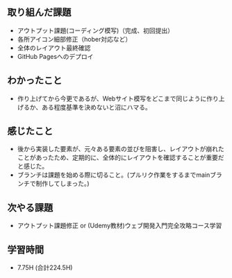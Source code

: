 ## 取り組んだ課題
- アウトプット課題(コーディング模写)（完成、初回提出）  
- 各所アイコン細部修正（hober対応など）
- 全体のレイアウト最終確認
- GitHub Pagesへのデプロイ
  
## わかったこと  
- 作り上げてから今更であるが、Webサイト模写をどこまで同じように作り上げるか、ある程度基準を決めないと沼にハマる。
  
## 感じたこと  
- 後から実装した要素が、元々ある要素の並びを阻害し、レイアウトが崩れたことがあったため、定期的に、全体的にレイアウトを確認することが重要だと感じた。
- ブランチは課題を始める際に切ること。(プルリク作業をするまでmainブランチで制作してしまった。)
  
## 次やる課題
- アウトプット課題修正 or (Udemy教材)ウェブ開発入門完全攻略コース学習
  
## 学習時間  
- 7.75H (合計224.5H)  
